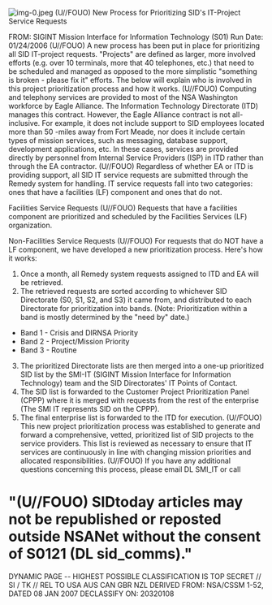 ![img-0.jpeg](img-0.jpeg)
(U//FOUO) New Process for Prioritizing SID's IT-Project Service Requests

FROM:
SIGINT Mission Interface for Information Technology (S01)
Run Date: 01/24/2006
(U//FOUO) A new process has been put in place for prioritizing all SID IT-project requests. "Projects" are defined as larger, more involved efforts (e.g. over 10 terminals, more that 40 telephones, etc.) that need to be scheduled and managed as opposed to the more simplistic "something is broken - please fix it" efforts. The below will explain who is involved in this project prioritization process and how it works.
(U//FOUO) Computing and telephony services are provided to most of the NSA Washington workforce by Eagle Alliance. The Information Technology Directorate (ITD) manages this contract. However, the Eagle Alliance contract is not all-inclusive. For example, it does not include support to SID employees located more than 50 -miles away from Fort Meade, nor does it include certain types of mission services, such as messaging, database support, development applications, etc. In these cases, services are provided directly by personnel from Internal Service Providers (ISP) in ITD rather than through the EA contractor.
(U//FOUO) Regardless of whether EA or ITD is providing support, all SID IT service requests are submitted through the Remedy system for handling. IT service requests fall into two categories: ones that have a facilities (LF) component and ones that do not.

Facilities Service Requests
(U//FOUO) Requests that have a facilities component are prioritized and scheduled by the Facilities Services (LF) organization.

Non-Facilities Service Requests
(U//FOUO) For requests that do NOT have a LF component, we have developed a new prioritization process. Here's how it works:

1. Once a month, all Remedy system requests assigned to ITD and EA will be retrieved.
2. The retrieved requests are sorted according to whichever SID Directorate (S0, S1, S2, and S3) it came from, and distributed to each Directorate for prioritization into bands. (Note: Prioritization within a band is mostly determined by the "need by" date.)

- Band 1 - Crisis and DIRNSA Priority
- Band 2 - Project/Mission Priority
- Band 3 - Routine

3. The prioritized Directorate lists are then merged into a one-up prioritized SID list by the SMI-IT (SIGINT Mission Interface for Information Technology) team and the SID Directorates' IT Points of Contact.
4. The SID list is forwarded to the Customer Project Prioritization Panel (CPPP) where it is merged with requests from the rest of the enterprise (The SMI IT represents SID on the CPPP).
5. The final enterprise list is forwarded to the ITD for execution.
(U//FOUO) This new project prioritization process was established to generate and forward a comprehensive, vetted, prioritized list of SID projects to the service providers. This list is reviewed as necessary to ensure that IT services are continuously in line with changing mission priorities and allocated responsibilities.
(U//FOUO) If you have any additional questions concerning this process, please email DL SMI_IT or call

# "(U//FOUO) SIDtoday articles may not be republished or reposted outside NSANet without the consent of S0121 (DL sid_comms)." 

DYNAMIC PAGE -- HIGHEST POSSIBLE CLASSIFICATION IS TOP SECRET // SI / TK // REL TO USA AUS CAN GBR NZL DERIVED FROM: NSA/CSSM 1-52, DATED 08 JAN 2007 DECLASSIFY ON: 20320108
